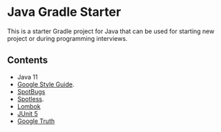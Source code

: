 # Java Gradle Starter

This is a starter Gradle project for Java that can be used for starting new project or during programming interviews.


## Contents

- Java 11
- [Google Style Guide](https://google.github.io/styleguide/javaguide.html).
- [SpotBugs](https://github.com/spotbugs/spotbugs)
- [Spotless](https://github.com/diffplug/spotless).
- [Lombok](https://projectlombok.org)
- [JUnit 5](http://www.junit.org)
- [Google Truth](https://github.com/google/truth)
